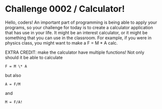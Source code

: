 # Challenge 0002 / Calculator!

Hello, coders! An important part of programming is being able to apply your
programs, so your challenge for today is to create a calculator application
that has use in your life. It might be an interest calculator, or it might be
something that you can use in the classroom. For example, if you were in
physics class, you might want to make a F = M \* A calc.

EXTRA CREDIT: make the calculator have multiple functions! Not only should it
be able to calculate 
    
    F = M \* A

but also 

    A = F/M
    
and 

    M = F/A!

